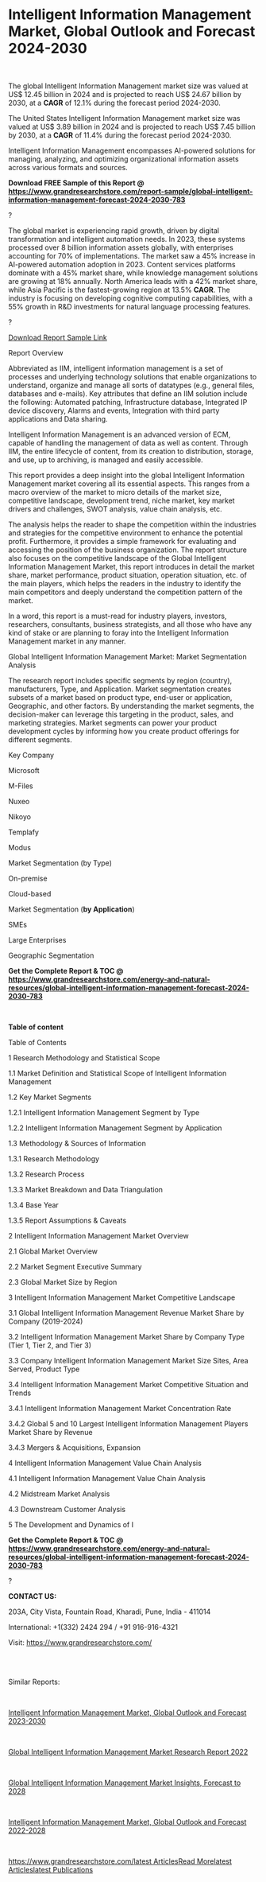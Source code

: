 <h1>Intelligent Information Management Market, Global Outlook and Forecast 2024-2030</h1><br/><p>The global Intelligent Information Management market size was valued at US$ 12.45 billion in 2024 and is projected to reach US$ 24.67 billion by 2030, at a <strong>CAGR</strong> of 12.1% during the forecast period 2024-2030.</p>
 
 
 
 <p>The United States Intelligent Information Management market size was valued at US$ 3.89 billion in 2024 and is projected to reach US$ 7.45 billion by 2030, at a <strong>CAGR</strong> of 11.4% during the forecast period 2024-2030.</p>
 
 
 
 <p>Intelligent Information Management encompasses AI-powered solutions for managing, analyzing, and optimizing organizational information assets across various formats and sources.</p>
 
 
 
 <div><b>Download FREE Sample of this Report @ <a href="https://www.grandresearchstore.com/report-sample/global-intelligent-information-management-forecast-2024-2030-783">https://www.grandresearchstore.com/report-sample/global-intelligent-information-management-forecast-2024-2030-783</a></b></div>
 
 
 
 <p>? </p>
 
 
 
 <p>The global market is experiencing rapid growth, driven by digital transformation and intelligent automation needs. In 2023, these systems processed over 8 billion information assets globally, with enterprises accounting for 70% of implementations. The market saw a 45% increase in AI-powered automation adoption in 2023. Content services platforms dominate with a 45% market share, while knowledge management solutions are growing at 18% annually. North America leads with a 42% market share, while Asia Pacific is the fastest-growing region at 13.5% <strong>CAGR</strong>. The industry is focusing on developing cognitive computing capabilities, with a 55% growth in R&D investments for natural language processing features.</p>
 
 
 
 <p>? </p>
 
 
 
 <p><a href="https://www.grandresearchstore.com/mr-admin/report-sample/global-intelligent-information-management-forecast-2024-2030-783">Download Report Sample Link</a></p>
 
 
 
 <p>Report Overview</p>
 
 
 
 <p>Abbreviated as IIM, intelligent information management is a set of processes and underlying technology solutions that enable organizations to understand, organize and manage all sorts of datatypes (e.g., general files, databases and e-mails). Key attributes that define an IIM solution include the following: Automated patching, Infrastructure database, Integrated IP device discovery, Alarms and events, Integration with third party applications and Data sharing.</p>
 
 
 
 <p>Intelligent Information Management is an advanced version of ECM, capable of handling the management of data as well as content. Through IIM, the entire lifecycle of content, from its creation to distribution, storage, and use, up to archiving, is managed and easily accessible.</p>
 
 
 
 <p>This report provides a deep insight into the global Intelligent Information Management market covering all its essential aspects. This ranges from a macro overview of the market to micro details of the market size, competitive landscape, development trend, niche market, key market drivers and challenges, SWOT analysis, value chain analysis, etc.</p>
 
 
 
 <p>The analysis helps the reader to shape the competition within the industries and strategies for the competitive environment to enhance the potential profit. Furthermore, it provides a simple framework for evaluating and accessing the position of the business organization. The report structure also focuses on the competitive landscape of the Global Intelligent Information Management Market, this report introduces in detail the market share, market performance, product situation, operation situation, etc. of the main players, which helps the readers in the industry to identify the main competitors and deeply understand the competition pattern of the market.</p>
 
 
 
 <p>In a word, this report is a must-read for industry players, investors, researchers, consultants, business strategists, and all those who have any kind of stake or are planning to foray into the Intelligent Information Management market in any manner.</p>
 
 
 
 <p>Global Intelligent Information Management Market: Market Segmentation Analysis</p>
 
 
 
 <p>The research report includes specific segments by region (country), manufacturers, Type, and Application. Market segmentation creates subsets of a market based on product type, end-user or application, Geographic, and other factors. By understanding the market segments, the decision-maker can leverage this targeting in the product, sales, and marketing strategies. Market segments can power your product development cycles by informing how you create product offerings for different segments.</p>
 
 
 
 <p>Key Company</p>
 
 
 
 <p>Microsoft</p>
 
 
 
 <p>M-Files</p>
 
 
 
 <p>Nuxeo</p>
 
 
 
 <p>Nikoyo</p>
 
 
 
 <p>Templafy</p>
 
 
 
 <p>Modus</p>
 
 
 
 <p>Market Segmentation (by Type)</p>
 
 
 
 <p>On-premise</p>
 
 
 
 <p>Cloud-based</p>
 
 
 
 <p>Market Segmentation (<strong>by Application</strong>)</p>
 
 
 
 <p>SMEs</p>
 
 
 
 <p>Large Enterprises</p>
 
 
 
 <p>Geographic Segmentation</p>
 
 
 
 <div><b>Get the Complete Report & TOC @ <a href="https://www.grandresearchstore.com/energy-and-natural-resources/global-intelligent-information-management-forecast-2024-2030-783">https://www.grandresearchstore.com/energy-and-natural-resources/global-intelligent-information-management-forecast-2024-2030-783</a></b></div>
 
 
 
 <p><br />
 
 <b>Table of content</b></p>
 
 
 
 <p>Table of Contents<br />
 
 1 Research Methodology and Statistical Scope<br />
 
 1.1 Market Definition and Statistical Scope of Intelligent Information Management<br />
 
 1.2 Key Market Segments<br />
 
 1.2.1 Intelligent Information Management Segment by Type<br />
 
 1.2.2 Intelligent Information Management Segment by Application<br />
 
 1.3 Methodology & Sources of Information<br />
 
 1.3.1 Research Methodology<br />
 
 1.3.2 Research Process<br />
 
 1.3.3 Market Breakdown and Data Triangulation<br />
 
 1.3.4 Base Year<br />
 
 1.3.5 Report Assumptions & Caveats<br />
 
 2 Intelligent Information Management Market Overview<br />
 
 2.1 Global Market Overview<br />
 
 2.2 Market Segment Executive Summary<br />
 
 2.3 Global Market Size by Region<br />
 
 3 Intelligent Information Management Market Competitive Landscape<br />
 
 3.1 Global Intelligent Information Management Revenue Market Share by Company (2019-2024)<br />
 
 3.2 Intelligent Information Management Market Share by Company Type (Tier 1, Tier 2, and Tier 3)<br />
 
 3.3 Company Intelligent Information Management Market Size Sites, Area Served, Product Type<br />
 
 3.4 Intelligent Information Management Market Competitive Situation and Trends<br />
 
 3.4.1 Intelligent Information Management Market Concentration Rate<br />
 
 3.4.2 Global 5 and 10 Largest Intelligent Information Management Players Market Share by Revenue<br />
 
 3.4.3 Mergers & Acquisitions, Expansion<br />
 
 4 Intelligent Information Management Value Chain Analysis<br />
 
 4.1 Intelligent Information Management Value Chain Analysis<br />
 
 4.2 Midstream Market Analysis<br />
 
 4.3 Downstream Customer Analysis<br />
 
 5 The Development and Dynamics of I</p>
 
 
 
 <div><b>Get the Complete Report & TOC @ <a href="https://www.grandresearchstore.com/energy-and-natural-resources/global-intelligent-information-management-forecast-2024-2030-783">https://www.grandresearchstore.com/energy-and-natural-resources/global-intelligent-information-management-forecast-2024-2030-783</a></b></div>
 
 
 
 <p>? </p>
 
 
 
 <p><b>CONTACT US:</b><br />
 
 203A, City Vista, Fountain Road, Kharadi, Pune, India - 411014<br />
 
 International: +1(332) 2424 294 / +91 916-916-4321<br />
 
 Visit: <a href="https://www.grandresearchstore.com/">https://www.grandresearchstore.com/</a><br />
 
 <br />
 
 <br />
 
 Similar Reports:<br />
 
 <br />
 
 <a href="https://www.grandresearchstore.com/energy-and-natural-resources/global-intelligent-information-management-forecast-2023-2030-730">Intelligent Information Management Market, Global Outlook and Forecast 2023-2030</a><br />
 
 <br />
 
 <a href="https://www.grandresearchstore.com/ict-and-media/global-intelligent-information-management-2022-428">Global Intelligent Information Management Market Research Report 2022</a><br />
 
 <br />
 
 <a href="https://www.grandresearchstore.com/ict-and-media/global-intelligent-information-management-2028-413">Global Intelligent Information Management Market Insights, Forecast to 2028</a><br />
 
 <br />
 
 <a href="https://www.grandresearchstore.com/ict-and-media/global-intelligent-information-management-forecast-2022-2028-54">Intelligent Information Management Market, Global Outlook and Forecast 2022-2028</a><br />
 
 <br />
 
 <a href="https://gyeongbokgung.com">https://www.grandresearchstore.com/</a><a href="https://hallyeomaritime.com">latest Articles</a><a href="https://jingwansa.com">Read More</a><a href="https://nguoiviet.jp/">latest Articles</a><a href="https://www.intelmarketresearch.com/">latest Publications</a></p>